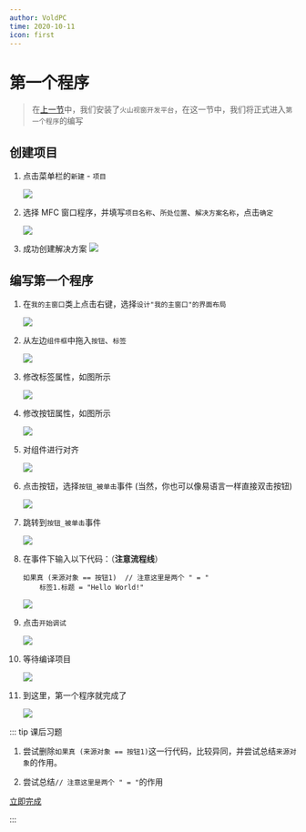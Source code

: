 ```yaml
---
author: VoldPC
time: 2020-10-11
icon: first
---
```


# 第一个程序

> 在[上一节](/starter/install/)中，我们安装了`火山视窗开发平台`，在这一节中，我们将正式进入`第一个程序`的编写

## 创建项目

1. 点击菜单栏的`新建` - `项目`

   ![](https://static.voldpc.coolbian.com/assets/images/starter/first-program/1.png)

2. 选择 MFC 窗口程序，并填写`项目名称`、`所处位置`、`解决方案名称`，点击`确定`

   ![](https://static.voldpc.coolbian.com/assets/images/starter/first-program/2.png)

3. 成功创建解决方案
   ![](https://static.voldpc.coolbian.com/assets/images/starter/first-program/3.png)

## 编写第一个程序

1. 在`我的主窗口`类上点击右键，选择`设计"我的主窗口"的界面布局`

   ![](https://static.voldpc.coolbian.com/assets/images/starter/first-program/4.png)

2. 从左边`组件框`中拖入`按钮`、`标签`

   ![](https://static.voldpc.coolbian.com/assets/images/starter/first-program/5.png)

3. 修改标签属性，如图所示

   ![](https://static.voldpc.coolbian.com/assets/images/starter/first-program/6.png)

4. 修改按钮属性，如图所示

   ![](https://static.voldpc.coolbian.com/assets/images/starter/first-program/7.png)

5. 对组件进行对齐

   ![](https://static.voldpc.coolbian.com/assets/images/starter/first-program/8.png)

6. 点击按钮，选择`按钮_被单击`事件 (当然，你也可以像易语言一样直接双击按钮)

   ![](https://static.voldpc.coolbian.com/assets/images/starter/first-program/9.png)

7. 跳转到`按钮_被单击`事件

   ![](https://static.voldpc.coolbian.com/assets/images/starter/first-program/10.png)

8. 在事件下输入以下代码：（**注意流程线**）

   ```
   如果真 (来源对象 == 按钮1)  // 注意这里是两个 " = "
       标签1.标题 = "Hello World!"
   ```

   ![](https://static.voldpc.coolbian.com/assets/images/starter/first-program/11.png)

9. 点击`开始调试`

   ![](https://static.voldpc.coolbian.com/assets/images/starter/first-program/12.png)

10. 等待编译项目

    ![](https://static.voldpc.coolbian.com/assets/images/starter/first-program/13.png)

11. 到这里，第一个程序就完成了

    ![](https://static.voldpc.coolbian.com/assets/images/starter/first-program/14.gif)

::: tip 课后习题

1. 尝试删除`如果真 (来源对象 == 按钮1)`这一行代码，比较异同，并尝试总结`来源对象`的作用。

2. 尝试总结`// 注意这里是两个 " = "`的作用

[立即完成](https://www.xuebianchengla.com/pages/topic/index?id=1)

:::
